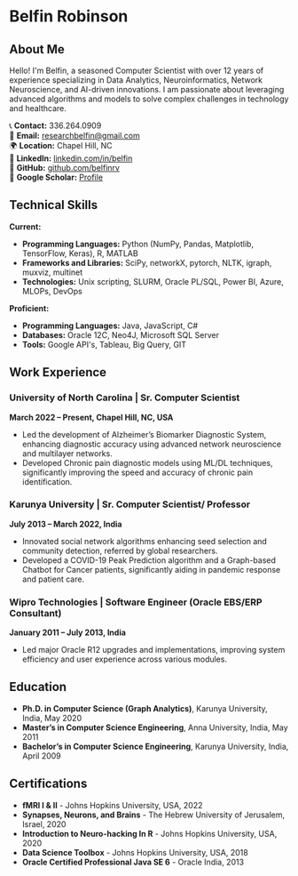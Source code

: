 # Belfin Robinson

## About Me
Hello! I'm Belfin, a seasoned Computer Scientist with over 12 years of experience specializing in Data Analytics, Neuroinformatics, Network Neuroscience, and AI-driven innovations. I am passionate about leveraging advanced algorithms and models to solve complex challenges in technology and healthcare.

📞 **Contact:** 336.264.0909  
📧 **Email:** [researchbelfin@gmail.com](mailto:researchbelfin@gmail.com)  
🌍 **Location:** Chapel Hill, NC  
🔗 **LinkedIn:** [linkedin.com/in/belfin](https://linkedin.com/in/belfin)  
🔗 **GitHub:** [github.com/belfinrv](https://github.com/belfinrv)  
🔗 **Google Scholar:** [Profile](https://scholar.google.com/citations?user=hXKhuLYAAAAJ&hl=en&authuser=1) 

## Technical Skills
**Current:**
- **Programming Languages:** Python (NumPy, Pandas, Matplotlib, TensorFlow, Keras), R, MATLAB
- **Frameworks and Libraries:** SciPy, networkX, pytorch, NLTK, igraph, muxviz, multinet
- **Technologies:** Unix scripting, SLURM, Oracle PL/SQL, Power BI, Azure, MLOPs, DevOps

**Proficient:**
- **Programming Languages:** Java, JavaScript, C#
- **Databases:** Oracle 12C, Neo4J, Microsoft SQL Server
- **Tools:** Google API's, Tableau, Big Query, GIT

## Work Experience
### University of North Carolina | Sr. Computer Scientist
**March 2022 – Present, Chapel Hill, NC, USA**
- Led the development of Alzheimer’s Biomarker Diagnostic System, enhancing diagnostic accuracy using advanced network neuroscience and multilayer networks.
- Developed Chronic pain diagnostic models using ML/DL techniques, significantly improving the speed and accuracy of chronic pain identification.

### Karunya University | Sr. Computer Scientist/ Professor
**July 2013 – March 2022, India**
- Innovated social network algorithms enhancing seed selection and community detection, referred by global researchers.
- Developed a COVID-19 Peak Prediction algorithm and a Graph-based Chatbot for Cancer patients, significantly aiding in pandemic response and patient care.

### Wipro Technologies | Software Engineer (Oracle EBS/ERP Consultant)
**January 2011 – July 2013, India**
- Led major Oracle R12 upgrades and implementations, improving system efficiency and user experience across various modules.

## Education
- **Ph.D. in Computer Science (Graph Analytics)**, Karunya University, India, May 2020
- **Master’s in Computer Science Engineering**, Anna University, India, May 2011
- **Bachelor’s in Computer Science Engineering**, Karunya University, India, April 2009

## Certifications
- **fMRI I & II** - Johns Hopkins University, USA, 2022
- **Synapses, Neurons, and Brains** - The Hebrew University of Jerusalem, Israel, 2020
- **Introduction to Neuro-hacking In R** - Johns Hopkins University, USA, 2020
- **Data Science Toolbox** - Johns Hopkins University, USA, 2018
- **Oracle Certified Professional Java SE 6** - Oracle India, 2013


